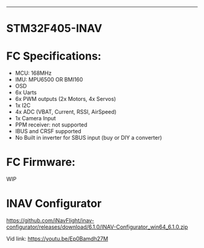 -----------------
# STM32F405-INAV

# FC Specifications:

* MCU: 168MHz 
* IMU: MPU6500 OR BMI160
* OSD
* 6x Uarts
* 6x PWM outputs (2x Motors, 4x Servos)
* 1x I2C
* 4x ADC (VBAT, Current, RSSI, AirSpeed)
* 1x Camera Input
* PPM receiver: not supported
* IBUS and CRSF supported
* No Built in inverter for SBUS input (buy or DIY a converter)

# FC Firmware:
WIP

# INAV Configurator
https://github.com/iNavFlight/inav-configurator/releases/download/6.1.0/INAV-Configurator_win64_6.1.0.zip

Vid link: https://youtu.be/Ep0Bamdh27M

